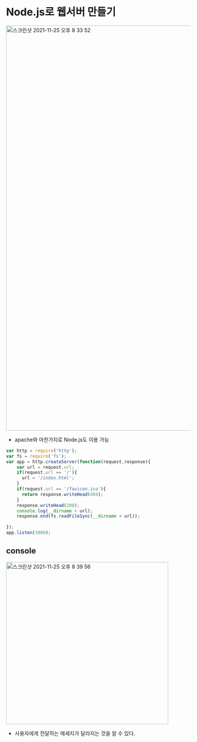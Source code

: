 # Node.js로 웹서버 만들기

<img width="1103" alt="스크린샷 2021-11-25 오후 8 33 52" src="https://user-images.githubusercontent.com/65120581/143434391-697a1fcd-bae9-4152-a2a0-90e1f3568653.png">

- apache와 마찬가지로 Node.js도 이용 가능

```javascript
var http = require('http');
var fs = require('fs');
var app = http.createServer(function(request,response){
    var url = request.url;
    if(request.url == '/'){
      url = '/index.html';
    }
    if(request.url == '/favicon.ico'){
      return response.writeHead(404);
    }
    response.writeHead(200);
    console.log(__dirname + url);
    response.end(fs.readFileSync(__dirname + url));
 
});
app.listen(3000);
```

## console
<img width="442" alt="스크린샷 2021-11-25 오후 8 39 56" src="https://user-images.githubusercontent.com/65120581/143435136-98a761fb-5cad-41a2-b17e-fd4e7c7eab8e.png">

- 사용자에게 전달하는 메세지가 달라지는 것을 알 수 있다.
